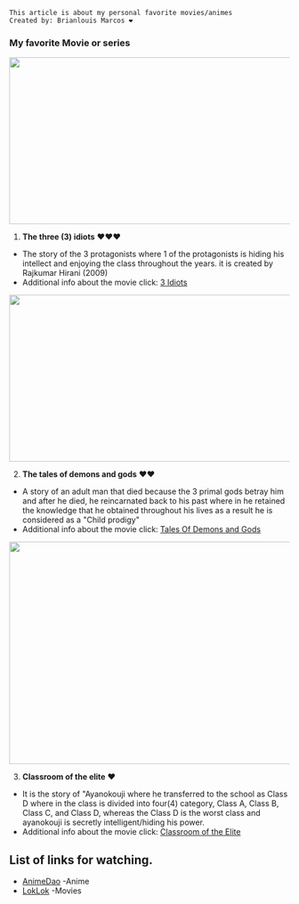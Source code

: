 ``` 
This article is about my personal favorite movies/animes 
Created by: Brianlouis Marcos ❤
```

### My favorite Movie or series
<img src = "https://user-images.githubusercontent.com/103444203/205903559-1f1e9364-11a0-4527-bc5d-59beebe583f1.jpg" width = "600" height = "300">

1. **The three (3) idiots** ❤️❤️❤️
- The story of the 3 protagonists where 1 of the protagonists is hiding his intellect and enjoying the class throughout the years. it is created by Rajkumar Hirani (2009)
- Additional info about the movie click: [3 Idiots](https://simple.wikipedia.org/wiki/3_Idiots)

<img src = "https://user-images.githubusercontent.com/103444203/205904390-862a7ca4-6fb4-4187-be17-0890fa8ef84c.jpg" width = "600" height = "300">

2. **The tales of demons and gods** ❤️❤️
- A story of an adult man that died because the 3 primal gods betray him and after he died, he reincarnated back to his past where in he retained the knowledge that he obtained throughout his lives as a result he is considered as a "Child prodigy"
- Additional info about the movie click: [Tales Of Demons and Gods](https://thetvdb.com/series/tales-of-demons-and-gods#:~:text=Killed%20by%20a%20Sage%20Emperor,and%20those%20of%20his%20beloved%20.)

<img src = "https://user-images.githubusercontent.com/103444203/205905281-55b98a85-7b54-4384-8ed3-33e91dc684d0.jpg" width = "600" height = "400">

3. **Classroom of the elite** ❤️
- It is the story of "Ayanokouji where he transferred to the school as Class D where in the class is divided into four(4) category, Class A, Class B, Class C, and Class D, whereas the Class D is the worst class and ayanokouji is secretly intelligent/hiding his power.
- Additional info about the movie click: [Classroom of the Elite](https://en.wikipedia.org/wiki/Classroom_of_the_Elite)

## List of links for watching.
- [AnimeDao](https://animedao.to/) -Anime
- [LokLok](https://loklok.com/) -Movies



